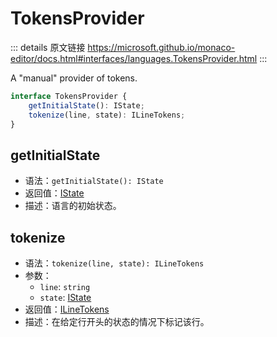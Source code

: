# TokensProvider
        
::: details 原文链接
https://microsoft.github.io/monaco-editor/docs.html#interfaces/languages.TokensProvider.html
:::

A "manual" provider of tokens.

```ts
interface TokensProvider {
    getInitialState(): IState;
    tokenize(line, state): ILineTokens;
}
```

## getInitialState
- 语法：`getInitialState(): IState`
- 返回值：[IState](/api/languages/IState.md)
- 描述：语言的初始状态。
## tokenize
- 语法：`tokenize(line, state): ILineTokens`
- 参数：
  - `line`: `string`
  - `state`: [IState](/api/languages/IState.md)
- 返回值：[ILineTokens](/api/languages/ILineTokens.md)
- 描述：在给定行开头的状态的情况下标记该行。